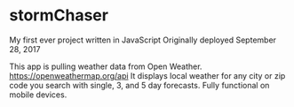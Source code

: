 # stormChaser
My first ever project written in JavaScript
Originally deployed September 28, 2017

This app is pulling weather data from Open Weather.  https://openweathermap.org/api
It displays local weather for any city or zip code you search with single, 3, and 5 day forecasts. 
Fully functional on mobile devices. 
